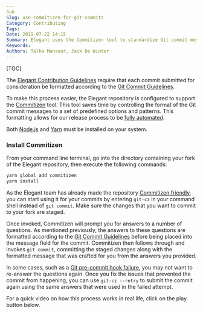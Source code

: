 ```yaml
---
Sub
Slug: use-commitizen-for-git-commits
Category: Contributing
Tags:
Date: 2019-07-22 14:15
Summary: Elegant uses the Commitizen tool to standardize Git commit messages across the project.
Keywords:
Authors: Talha Mansoor, Jack De Winter
---
```


[TOC]

The [Elegant Contribution Guidelines]({filename}./contributing-to-the-project.md) require that
each commit submitted for consideration be formatted according to the
[Git Commit Guidelines]({filename}./git-commit-guidelines.md).

To make this process easier, the Elegant repository is configured to support the
[Commitizen](https://github.com/commitizen/cz-cli) tool. This tool saves time by controlling
the format of the Git commit messages to a set of predefined options and patterns. This
formatting allows for our release process to be
[fully automated]({filename}./automated-release.md).

Both [Node.js](https://nodejs.org/en/download/) and [Yarn](https://yarnpkg.com/en/docs/install)
must be installed on your system.

### Install Commitizen

From your command line terminal, go into the directory containing your fork of the Elegant
repository, then execute the following commands:

```bash
yarn global add commitizen
yarn install
```

As the Elegant team has already made the repository
[Commitizen friendly](https://github.com/commitizen/cz-cli#making-your-repo-commitizen-friendly),
you can start using it for your commits by entering `git-cz` in your command shell instead
of `git commit`. Make sure the changes that you want to commit to your fork are staged.

Once invoked, Commitizen will prompt you for answers to a number of questions. As mentioned
previously, the answers to these questions are formatted according to the
[Git Commit Guidelines]({filename}./git-commit-guidelines.md)
before being placed into the message field for the commit. Commitizen then follows through and
invokes `git commit`, committing the staged changes along with the formatted message that was
crafted for you from the answers you provided.

In some cases, such as a [Git pre-commit hook failure]({filename}./pre-commit.md), you may
not want to re-answer the questions again. Once you fix the issues that prevented the
commit from happening, you can use `git-cz --retry` to submit the commit again using the same
answers that were used in the failed attempt.

For a quick video on how this process works in real life, click on the play button below.

<script id="asciicast-258540" src="https://asciinema.org/a/258540.js" async></script>
